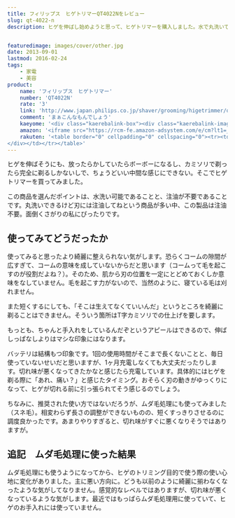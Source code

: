 ```yaml
---
title: フィリップス　ヒゲトリマーQT4022Nをレビュー
slug: qt-4022-n
description: ヒゲを伸ばし始めようと思って、ヒゲトリマーを購入しました。水で丸洗いできて、しかも刃への注油は不要です。ただ、思ったよりヒゲをキレイにまとめきれないため、最近ではもっぱらムダ毛処理用に使用しています。


featuredimage: images/cover/other.jpg
date: 2013-09-01
lastmod: 2016-02-24
tags: 
    - 家電
    - 美容
product:
    name: 'フィリップス　ヒゲトリマー'
    number: 'QT4022N'
    rate: '3'
    link: 'http://www.japan.philips.co.jp/shaver/grooming/higetrimmer/qt4022n/'
    comment: 'まぁこんなもんでしょう'
    kaeyome: '<div class="kaerebalink-box"><div class="kaerebalink-image"><a href="http://www.amazon.co.jp/exec/obidos/ASIN/B00BI8VDYA/illusionspace-22/ref=nosim/" rel="nofollow" target="_blank"><img src="https://ecx.images-amazon.com/images/I/31GAJwUJzXL._SL160_.jpg" style="border: none;" /></a></div><div class="kaerebalink-info"><div class="kaerebalink-name"><a href="http://www.amazon.co.jp/exec/obidos/ASIN/B00BI8VDYA/illusionspace-22/ref=nosim/" rel="nofollow" target="_blank">フィリップス ヒゲトリマー【0.5㎜幅 20段階長さ調節】 QT4022N  メンズ グルーミング</a><div class="kaerebalink-powered-date">posted with <a href="http://kaereba.com" rel="nofollow" target="_blank">カエレバ</a></div></div><div class="kaerebalink-detail"> Philips (フィリップス) 2013-03-01    </div><div class="kaerebalink-link1"><div class="shoplinkamazon"><a href="http://www.amazon.co.jp/gp/search?keywords=QT4022N&__mk_ja_JP=%83J%83%5E%83J%83i&tag=illusionspace-22" rel="nofollow" target="_blank" title="アマゾン" >Amazonで購入</a></div><div class="shoplinkrakuten"><a href="http://hb.afl.rakuten.co.jp/hgc/0e95387f.f2aef20d.0e953880.25e412bd/?pc=http%3A%2F%2Fsearch.rakuten.co.jp%2Fsearch%2Fmall%2FQT4022N%2F-%2Ff.1-p.1-s.1-sf.0-st.A-v.2%3Fx%3D0%26scid%3Daf_ich_link_urltxt%26m%3Dhttp%3A%2F%2Fm.rakuten.co.jp%2F" rel="nofollow" target="_blank" title="楽天市場" >楽天市場で購入</a></div></div></div><div class="booklink-footer" style="clear: left"></div></div>'
    amazon: '<iframe src="https://rcm-fe.amazon-adsystem.com/e/cm?lt1=_blank&bc1=000000&IS2=1&bg1=FFFFFF&fc1=000000&lc1=0000FF&t=illusionspace-22&o=9&p=8&l=as4&m=amazon&f=ifr&ref=ss_til&asins=B00BI8VDYA" style="width:120px;height:240px;" scrolling="no" marginwidth="0" marginheight="0" frameborder="0"></iframe>'
    rakuten: '<table border="0" cellpadding="0" cellspacing="0"><tr><td valign="top"><div style="border:1px solid;margin:0px;padding:6px 0px;width:120px;text-align:center;float:left"><a href="http://hb.afl.rakuten.co.jp/hgc/11ad1d5b.89be5ade.11ad1d5c.1c360f9a/?pc=http%3a%2f%2fitem.rakuten.co.jp%2fedion%2f8710103637301%2f%3fscid%3daf_link_tbl&m=http%3a%2f%2fm.rakuten.co.jp%2fedion%2fi%2f10128621%2f" target="_blank"><img src="https://hbb.afl.rakuten.co.jp/hgb/?pc=http%3a%2f%2fthumbnail.image.rakuten.co.jp%2f%400_mall%2fedion%2fcabinet%2fgoods%2fl1%2fimg064%2f8710103637301_l1.jpg%3f_ex%3d80x80&m=http%3a%2f%2fthumbnail.image.rakuten.co.jp%2f%400_mall%2fedion%2fcabinet%2fgoods%2fl1%2fimg064%2f8710103637301_l1.jpg%3f_ex%3d64x64" alt="本体丸洗いもできるスタイリッシュモデル。【ポイント10倍(9/1 AM0..." border="0" style="margin:0px;padding:0px"></a><p style="font-size:12px;line-height:1.4em;text-align:left;margin:0px;padding:2px 6px"><a href="http://hb.afl.rakuten.co.jp/hgc/11ad1d5b.89be5ade.11ad1d5c.1c360f9a/?pc=http%3a%2f%2fitem.rakuten.co.jp%2fedion%2f8710103637301%2f%3fscid%3daf_link_tbl&m=http%3a%2f%2fm.rakuten.co.jp%2fedion%2fi%2f10128621%2f" target="_blank">本体丸洗いもできるスタイリッシュモデル。【ポイント10倍(9/1 AM0...</a>
</div></td></tr></table>'
---
```


ヒゲを伸ばそうにも、放ったらかしていたらボーボーになるし、カミソリで剃ったら完全に剃るしかないしで、ちょうどいい中間な感じにできない。そこでヒゲトリマーを買ってみました。

この商品を選んだポイントは、水洗い可能であることと、注油が不要であることです。丸洗いできるけど刃には注油してねという商品が多い中、この製品は注油不要。面倒くさがりの私にぴったりです。


## 使ってみてどうだったか


使ってみると思ったより綺麗に整えられない気がします。恐らくコームの隙間が広すぎて、コームの意味を成していないからだと思います（コームって毛を起こすのが役割だよね？）。そのため、肌から刃の位置を一定にとどめておくしか意味をなしていません。毛を起こす力がないので、当然のように、寝ている毛は刈れません。

また短くするにしても、「そこは生えてなくていいんだ」というところを綺麗に剃ることはできません。そういう箇所はT字カミソリでの仕上げを要します。

もっとも、ちゃんと手入れをしているんだぞというアピールはできるので、伸ばしっぱなしよりはマシな印象にはなります。

バッテリは結構もつ印象です。1回の使用時間がそこまで長くないことと、毎日使っていないせいだと思いますが、1ヶ月充電しなくても大丈夫だったりします。切れ味が悪くなってきたかなと感じたら充電しています。具体的にはヒゲを剃る際に「あれ、痛い？」と感じたタイミング。おそらく刃の動きがゆっくりになって、ヒゲが切れる前に引っ張られてそう感じるのでしょう。

ちなみに、推奨された使い方ではないだろうが、ムダ毛処理にも使ってみました（スネ毛）。相変わらず長さの調整ができないものの、短くすっきりさせるのに調度良かったです。あまりやりすぎると、切れ味がすぐに悪くなりそうではありますが。


## 追記　ムダ毛処理に使った結果


ムダ毛処理にも使うようになってから、ヒゲのトリミング目的で使う際の使い心地に変化がありました。主に悪い方向に。どうも以前のように綺麗に揃わなくなったような気がしてなりません。感覚的なレベルではありますが、切れ味が悪くなっているような気がします。最近ではもっぱらムダ毛処理用に使っていて、ヒゲのお手入れには使っていません。


  